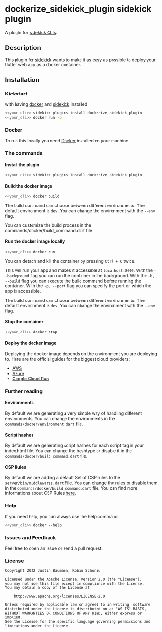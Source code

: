 # dockerize_sidekick_plugin sidekick plugin

A plugin for [sidekick CLIs](https://pub.dev/packages/sidekick).  

## Description

This plugin for [sidekick](https://pub.dev/packages/sidekick) wants to make it as easy as possible to deploy your flutter web app as a docker container.

## Installation

### Kickstart

with having [docker](https://www.docker.com/) and [sidekick](https://pub.dev/packages/sidekick) installed

```bash
<<your_cli>> sidekick plugins install dockerize_sidekick_plugin
<<your_cli>> docker run -b
```

### Docker

To run this locally you need [Docker](https://docs.docker.com/get-docker/) installed on your machine.

### The commands

#### Install the plugin

```bash
<<your_cli>> sidekick plugins install dockerize_sidekick_plugin
```

#### Build the docker image

```bash
<<your_cli>> docker build
```

The build command can choose between different environments.
The default environment is `dev`.
You can change the environment with the `--env` flag.

You can customize the build process in the commands/docker/build_command.dart file.

#### Run the docker image locally

```bash
<<your_cli>> docker run
```

You can detach and kill the container by pressing `Ctrl + C` twice.

This will run your app and makes it accessible at `localhost:8000`.
With the `--background` flag you can run the container in the background.
With the `-b, --build` flag you can execute the build command before running the container.
With the `-p, --port` flag you can specify the port on which the app is accessible.

The build command can choose between different environments.
The default environment is `dev`.
You can change the environment with the `--env` flag.

#### Stop the container

```bash
<<your_cli>> docker stop
```

#### Deploy the docker image

Deploying the docker image depends on the environment you are deploying to.
Here are the official guides for the biggest cloud providers:

- [AWS](https://aws.amazon.com/getting-started/hands-on/deploy-docker-containers/)
- [Azure](https://docs.docker.com/cloud/aci-integration/)
- [Google Cloud Run](https://cloud.google.com/run/docs/quickstarts/deploy-container)

### Further reading

#### Environments

By default we are generating a very simple way of handling different environments.
You can change the environments in the `commands/docker/environment.dart` file.

#### Script hashes

By default we are generating script hashes for each script tag in your index.html file.
You can change the hashtype or disable it in the `commands/docker/build_command.dart` file.

#### CSP Rules

By default we are adding a default Set of CSP rules to the `server/bin/middlewares.dart` File.
You can change the rules or disable them in the `commands/docker/build_command.dart` file.
You can find more informations about CSP Rules [here](https://developer.mozilla.org/en-US/docs/Web/HTTP/CSP).

### Help

If you need help, you can always use the help command.

```bash
<<your_cli>> docker --help
```

### Issues and Feedback

Feel free to open an issue or send a pull request.

### License

   ```Text
   Copyright 2022 Justin Baumann, Robin Schönau

   Licensed under the Apache License, Version 2.0 (the "License");
   you may not use this file except in compliance with the License.
   You may obtain a copy of the License at

       http://www.apache.org/licenses/LICENSE-2.0

   Unless required by applicable law or agreed to in writing, software
   distributed under the License is distributed on an "AS IS" BASIS,
   WITHOUT WARRANTIES OR CONDITIONS OF ANY KIND, either express or implied.
   See the License for the specific language governing permissions and
   limitations under the License.
   ```

